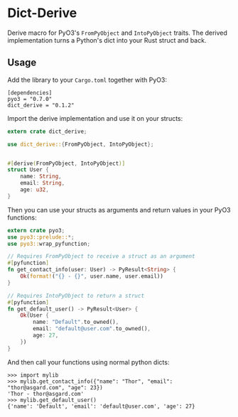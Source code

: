 # Dict-Derive

Derive macro for PyO3's `FromPyObject` and `IntoPyObject` traits. The derived implementation turns a Python's dict into your Rust struct and back.

## Usage

Add the library to your `Cargo.toml` together with PyO3:
```
[dependencies]
pyo3 = "0.7.0"
dict_derive = "0.1.2"
```

Import the derive implementation and use it on your structs:
```rust
extern crate dict_derive;

use dict_derive::{FromPyObject, IntoPyObject};


#[derive(FromPyObject, IntoPyObject)]
struct User {
    name: String,
    email: String,
    age: u32,
}
```

Then you can use your structs as arguments and return values in your PyO3 functions:
```rust
extern crate pyo3;
use pyo3::prelude::*;
use pyo3::wrap_pyfunction;

// Requires FromPyObject to receive a struct as an argument
#[pyfunction]
fn get_contact_info(user: User) -> PyResult<String> {
    Ok(format!("{} - {}", user.name, user.email))
}

// Requires IntoPyObject to return a struct
#[pyfunction]
fn get_default_user() -> PyResult<User> {
    Ok(User {
        name: "Default".to_owned(),
        email: "default@user.com".to_owned(),
        age: 27,
    })
}
```

And then call your functions using normal python dicts:
```
>>> import mylib
>>> mylib.get_contact_info({"name": "Thor", "email": "thor@asgard.com", "age": 23})
'Thor - thor@asgard.com'
>>> mylib.get_default_user()
{'name': 'Default', 'email': 'default@user.com', 'age': 27}
```
